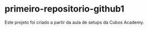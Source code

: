 # primeiro-repositorio-github1

Este projeto foi criado a partir da aula de setups da Cubos Academy.
